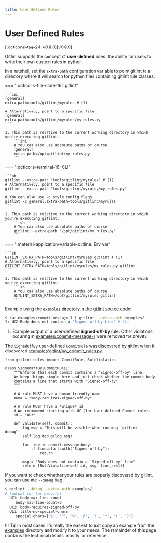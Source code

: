 ```yaml
---
title: User Defined Rules
---
```

# User Defined Rules
[:octicons-tag-24: v0.8.0][v0.8.0] 

Gitlint supports the concept of **user-defined** rules: the ability for users to write their own custom rules in python.

In a nutshell, set the `extra-path` configuration variable to point gitlint to a directory where it will search
for python files containing gitlint rule classes.

=== ":octicons-file-code-16:  .gitlint"

    ```ini
    [general]
    extra-path=tools/gitlint/myrules # (1)

    # Alternatively, point to a specific file
    [general]
    extra-path=tools/gitlint/myrules/my_rules.py
    ```

    1. This path is relative to the current working directory in which you're executing gitlint.
        ```ini
        # You can also use absolute paths of course
        [general]
        extra-path=/opt/gitlint/my_rules.py
        ```

=== ":octicons-terminal-16:  CLI"

    ```sh
    gitlint --extra-path "tools/gitlint/myrules" # (1)
    # Alternatively, point to a specific file
    gitlint --extra-path "tools/gitlint/myrules/my_rules.py"
    
    # You can also use -c style config flags
    gitlint -c general.extra-path=tools/gitlint/myrules
    ```

    1. This path is relative to the current working directory in which you're executing gitlint.
        ```sh
        # You can also use absolute paths of course
        gitlint --extra-path "/opt/gitlint/my_rules.py"
        ```

=== ":material-application-variable-outline: Env var"

    ```sh
    GITLINT_EXTRA_PATH=tools/gitlint/myrules gitlint # (1)
    # Alternatively, point to a specific file
    GITLINT_EXTRA_PATH=tools/gitlint/myrules/my_rules.py gitlint
    ```

    1. This path is relative to the current working directory in which you're executing gitlint.
        ```sh
        # You can also use absolute paths of course
        GITLINT_EXTRA_PATH=/opt/gitlint/myrules gitlint
        ```

Example using the [`examples` directory in the gitlint source code](https://github.com/jorisroovers/gitlint/tree/main/examples):

```sh
$ cat examples/commit-message-1 | gitlint --extra-path examples/
1: UC2 Body does not contain a 'Signed-off-by Line' # (1)
```

1.  Example output of a user-defined **Signed-off-by** rule. Other violations occuring in
    [examples/commit-message-1](https://github.com/jorisroovers/gitlint/blob/main/examples/commit-message-1) were
    removed for brevity.


The `SignedOffBy` user-defined `CommitRule` was discovered by gitlint when it discovered
[examples/gitlint/my_commit_rules.py](https://github.com/jorisroovers/gitlint/blob/main/examples/my_commit_rules.py)

```{ .python .copy title="examples/my_commit_rules.py" linenums="1"}
from gitlint.rules import CommitRule, RuleViolation

class SignedOffBy(CommitRule):
    """Enforce that each commit contains a "Signed-off-by" line.
    We keep things simple here and just check whether the commit body
    contains a line that starts with "Signed-off-by".
    """

    # A rule MUST have a human friendly name
    name = "body-requires-signed-off-by"

    # A rule MUST have a *unique* id
    # We recommend starting with UC (for User-defined Commit-rule).
    id = "UC2"

    def validate(self, commit):
        log_msg = "This will be visible when running `gitlint --debug`"
        self.log.debug(log_msg)

        for line in commit.message.body:
            if line.startswith("Signed-off-by"):
                return

        msg = "Body does not contain a 'Signed-off-by' line"
        return [RuleViolation(self.id, msg, line_nr=1)]
```

If you want to check whether your rules are properly discovered by gitlint, you can use the `--debug` flag:

```sh
$ gitlint --debug --extra-path examples/
# [output cut for brevity]
  UC1: body-max-line-count
     body-max-line-count=3
  UC2: body-requires-signed-off-by
  UL1: title-no-special-chars
     special-chars=['$', '^', '%', '@', '!', '*', '(', ')']
```

!!! Tip
    In most cases it's really the easiest to just copy an example from the
    [examples](https://github.com/jorisroovers/gitlint/tree/main/examples) directory and modify it to your needs.
    The remainder of this page contains the technical details, mostly for reference.
